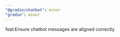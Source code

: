 ```yaml
---
"@gradio/chatbot": minor
"gradio": minor
---
```


feat:Ensure chatbot messages are aligned correctly

